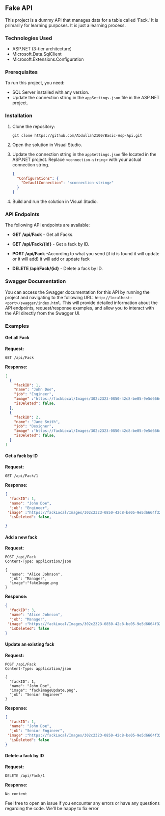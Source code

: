 ## Fake API

This project is a dummy API that manages data for a table called 'Fack.' It is primarily for learning purposes. It is just a learning process.

### Technologies Used

- ASP.NET (3-tier architecture)
- Microsoft.Data.SqlClient
- Microsoft.Extensions.Configuration

### Prerequisites

To run this project, you need:

- SQL Server installed with any version.
- Update the connection string in the `appSettings.json` file in the ASP.NET project.

### Installation

1. Clone the repository:

   ```shell
   git clone https://github.com/Abdullah2100/Basic-Asp-Api.git
   ```

2. Open the solution in Visual Studio.

3. Update the connection string in the `appSettings.json` file located in the ASP.NET project. Replace `<connection-string>` with your actual connection string.

   ```json
   {
     "Configurations": {
       "DefaultConnection": "<connection-string>"
     }
   }
   ```

4. Build and run the solution in Visual Studio.

### API Endpoints

The following API endpoints are available:

- **GET /api/Fack** - Get all Facks.

- **GET /api/Fack/{id}** - Get a fack by ID.

- **POST /api/Fack** -According to what you send (if id is found it will update or it will add) it will add or update fack 
- **DELETE /api/Fack/{id}** - Delete a fack by ID.

### Swagger Documentation

You can access the Swagger documentation for this API by running the project and navigating to the following URL: `http://localhost:<port>/swagger/index.html`. This will provide detailed information about the API endpoints, request/response examples, and allow you to interact with the API directly from the Swagger UI.

### Examples

#### Get all Fack

**Request:**

```
GET /api/Fack
```

**Response:**

```json
[
  {
    "fackID": 1,
    "name": "John Doe",
    "job": "Engineer",
    "image" :"https://fackLocal/Images/302c2323-0850-42c8-be05-9e5d6664f32a.jpg",
    "isDeleted": false,
  },
  {
    "fackID": 2,
    "name": "Jane Smith",
    "job": "Designer",
    "image" :"https://fackLocal/Images/302c2323-0850-42c8-be05-9e5d6664f32a.jpg",
    "isDeleted": false,
  }
]
```

#### Get a fack by ID

**Request:**

```
GET /api/Fack/1
```

**Response:**

```json
{
  "fackID": 1,
  "name": "John Doe",
  "job": "Engineer",
 "image" :"https://fackLocal/Images/302c2323-0850-42c8-be05-9e5d6664f32a.jpg",
  "isDeleted": false,

}
```

#### Add a new fack

**Request:**

```
POST /api/Fack
Content-Type: application/json

{
  "name": "Alice Johnson",
  "job": "Manager",
  "image":"fakeImage.png
}
```

**Response:**

```json
{
  "fackID": 3,
  "name": "Alice Johnson",
  "job": "Manager",
 "image" :"https://fackLocal/Images/302c2323-0850-42c8-be05-9e5d6664f32a.jpg",
  "isDeleted": false
}
```

#### Update an existing fack

**Request:**

```
POST /api/Fack
Content-Type: application/json

{
  "fackID": 1,
  "name": "John Doe",
  "image": "fackimageUpdate.png",
  "job": "Senior Engineer"
}
```

**Response:**

```json
{
  "fackID": 1,
  "name": "John Doe",
  "job": "Senior Engineer",
 "image" :"https://fackLocal/Images/302c2323-0850-42c8-be05-9e5d6664f32a.jpg",
  "isDeleted": false
}
```

#### Delete a fack by ID

**Request:**

```
DELETE /api/Fack/1
```

**Response:**

```
No content
```


Feel free to open an issue if you encounter any errors or have any questions regarding the code. We'll be happy to fix error 
